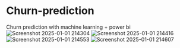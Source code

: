 # Churn-prediction
Churn prediction with machine learning + power bi
![Screenshot 2025-01-01 214304](https://github.com/user-attachments/assets/9e918337-e497-4451-8c44-26b7f08e62b1)
![Screenshot 2025-01-01 214416](https://github.com/user-attachments/assets/35ca7174-18a7-402c-9fb1-789164b97b1e)
![Screenshot 2025-01-01 214553](https://github.com/user-attachments/assets/bf645df4-7cc5-46e0-b192-33cb4b24f4b5)
![Screenshot 2025-01-01 214607](https://github.com/user-attachments/assets/a4ca17cf-7d9b-49f7-839b-c1f24f0a2eda)

